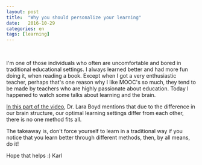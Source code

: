 ```yaml
---
layout: post
title:  "Why you should personalize your learning"
date:   2016-10-29
categories: en
tags: [learning]
---
```

<div class="fb-like" data-href="http://karlheinzniebuhr.github.io/es/2016/10/29/why-you-should-personalize-learning/" data-layout="button_count" data-action="recommend" data-size="small" data-show-faces="true" data-share="true"></div><br>

I'm one of those individuals who often are uncomfortable and bored in traditional educational settings. I always learned better and had more fun doing it, when reading a book. Except when I got a very enthusiastic teacher, perhaps that's one reason why I like MOOC's so much, they tend to be made by teachers who are highly passionate about education. Today I happened to watch some talks about learning and the brain.

[In this part of the video](https://youtu.be/LNHBMFCzznE?t=714), Dr. Lara Boyd mentions that due to the difference in our brain structure, our optimal learning settings differ from each other, there is no one method fits all.

The takeaway is, don't force yourself to learn in a traditional way if you notice that you learn better through different methods, then, by all means, do it!

Hope that helps :)
Karl
